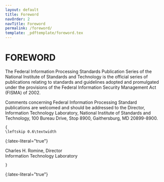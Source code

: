 ```yaml
---
layout: default
title: Foreword
navOrder: 2
navTitle: Foreword
permalink: /foreword/
template: _pdftemplate/foreword.tex
---
```


# FOREWORD

The Federal Information Processing Standards Publication Series of the National Institute of Standards and Technology is the official series of publications relating to standards and guidelines adopted and promulgated under the provisions of the Federal Information Security Management Act (FISMA) of 2002. 

Comments concerning Federal Information Processing Standard publications are welcomed and should be addressed to the Director, Information Technology Laboratory, National Institute of Standards and Technology, 100 Bureau Drive, Stop 8900, Gaithersburg, MD 20899-8900. 

~~~
{
\leftskip 0.6\textwidth
~~~
{:latex-literal="true"}

Charles H. Romine, Director  
Information Technology Laboratory

~~~
}
~~~
{:latex-literal="true"}
